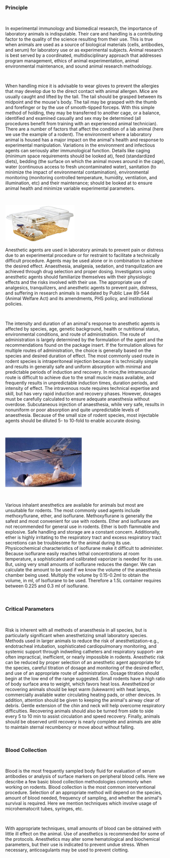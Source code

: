 ### Principle
 

&nbsp;


In experimental immunology and biomedical research, the importance of laboratory animals is indisputable. Their care and handling is a contributing factor to the quality of the science resulting from their use. This is true when animals are used as a source of biological materials (cells, antibodies, and serum) for laboratory use or as experimental subjects.  Animal research is best served by a coordinated, multidisciplinary approach that addresses program management, ethics of animal experimentation, animal environmental maintenance, and sound animal research methodology.


&nbsp;


When handling mice it is advisable to wear gloves to prevent the allergies that may develop due to the direct contact with animal allergen. Mice are usually caught and lifted by the tail. The tail should be grasped between its midpoint and the mouse's body. The tail may be grasped with the thumb and forefinger or by the use of smooth-tipped forceps. With this simple method of holding, they may be transferred to another cage, or a balance, identified and examined casually and  sex may be determined (all procedures benefit from training with an experienced animal technician). There are a number of factors that affect the condition of a lab animal (here we use the example of a rodent). The environment where a laboratory animal is housed has a major impact on the animal's health and response to experimental manipulation. Variations in the environment and infectious agents can seriously alter immunological function. Details like caging (minimum space requirements should be looked at), feed (standardized diets), bedding (the surface on which the animal moves around in the cage), water (continuous access to fresh uncontaminated water), sanitation (to minimize the impact of environmental contamination), environmental monitoring (monitoring controlled temperature, humidity, ventilation, and illumination, etc) and their maintenance; should be looked at to ensure animal health and minimize variable experimental parameters.


&nbsp;

<img src="images/1.jpg" title=""/> 

Anesthetic agents are used in laboratory animals to prevent pain or distress due to an experimental procedure or for restraint to facilitate a technically difficult procedure. Agents may be used alone or in combination to achieve the desired effect. Anaesthesia, analgesia, sedation, and tranquilization are achieved through drug selection and proper dosing. Investigators using anesthetic agents should familiarize themselves with their physiologic effects and the risks involved with their use. The appropriate use of analgesics, tranquilizers, and anesthetic agents to prevent pain, distress, and suffering in research animals is mandated by Public Law 89-544 (Animal Welfare Act) and its amendments, PHS policy, and institutional policies.


&nbsp;

 

The intensity and duration of an animal's response to anesthetic agents is affected by species, age, genetic background, health or nutritional status, environmental conditions, and route of administration. The route of administration is largely determined by the formulation of the agent and the recommendations found on the package insert. If the formulation allows for multiple routes of administration, the choice is generally based on the species and desired duration of effect. The most commonly used route in rodent species is intraperitoneal injection because it is technically simple and results in generally safe and uniform absorption with minimal and predictable periods of induction and recovery. In mice,the intramuscular route is difficult to achieve due to the small muscle mass available, and frequently results in unpredictable induction times, duration periods, and intensity of effect. The intravenous route requires technical expertise and skill, but has very rapid induction and recovery phases. However, dosages must be carefully calculated to ensure adequate anaesthesia without overdose. Subcutaneous injection of anaesthesia, while very safe, results in nonuniform or poor absorption and quite unpredictable levels of anaesthesia. Because of the small size of rodent species, most injectable agents should be diluted 5- to 10-fold to enable accurate dosing.


&nbsp;

<img src="images/2.jpg" title=""/>

&nbsp;



Various inhalant anesthetics are available for animals but most are unsuitable for rodents. The most commonly used agents include methoxyflurane, ether, and isoflurane. Methoxyflurane is generally the safest and most convenient for use with rodents. Ether and isoflurane are not recommended for general use in rodents. Ether is both flammable and explosive. Safe handling and storage are a constant concern. Additionally, ether is highly irritating to the respiratory tract and excess respiratory tract secretions can be troublesome for the animal during its use. Physicochemical characteristics of isoflurane make it difficult to administer. Because isoflurane easily reaches lethal concentrations at room temperature, a sophisticated and calibrated vaporizer is needed for its use. But, using very small amounts of isoflurane reduces the danger. We can calculate the amount to be used if we know the volume of the anaesthesia chamber being used. Multiply the volume by 0.15-0.2ml to obtain the volume, in ml, of Isoflurane to be used. Therefore a 1.5L container requires between 0.225 and 0.3 ml of isoflurane.


&nbsp;

 

### Critical Parameters

&nbsp;

 

Risk is inherent with all methods of anaesthesia in all species, but is particularly significant when anesthetizing small laboratory species. Methods used in larger animals to reduce the risk of anesthetization-e.g., endotracheal intubation, sophisticated cardiopulmonary monitoring, and systemic support through indwelling catheters and respiratory support- are often impractical, inefficient, or nearly impossible in rodents. Anesthetic risk can be reduced by proper selection of an anesthetic agent appropriate for the species, careful titration of dosage and monitoring of the desired effect, and use of an appropriate route of administration. Dosage titration should begin at the low end of the range suggested. Small rodents have a high ratio of body surface area to weight, which favors heat loss. Anesthetized or recovering animals should be kept warm (lukewarm) with heat lamps, commercially available water circulating heating pads, or other devices. In addition, attention should be given to keeping the animal's airway clear of debris. Gentle extension of the chin and neck will help overcome respiratory difficulties. Recovering animals should also be turned from side to side every 5 to 10 min to assist circulation and speed recovery. Finally, animals should be observed until recovery is nearly complete and animals are able to maintain sternal recumbency or move about without falling.


&nbsp;

 

### Blood Collection
 

&nbsp;


Blood is the most frequently sampled body fluid for evaluation of serum antibodies or analysis of surface markers on peripheral blood cells. Here we describe a few basic blood collection methodologies commonly when working on rodents. Blood collection is the most common interventional procedure. Selection of an appropriate method will depend on the species, amount of blood needed, frequency of sampling, and whether the animal's survival is required. Here we mention techniques which involve usage of microhematocrit tubes, syringes, etc.


&nbsp;

 

With appropriate techniques, small amounts of blood can be obtained with little ill effect on the animal. Use of anesthetics is recommended for some of the protocols. Anesthetics may alter some hematological and biochemical parameters, but their use is indicated to prevent undue stress. When necessary, anticoagulants may be used to prevent clotting.
